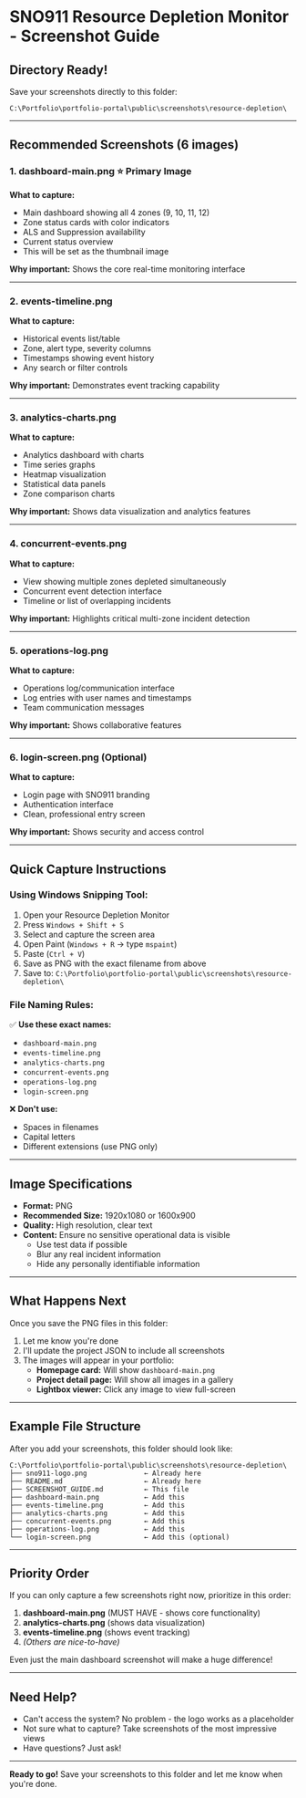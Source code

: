 # SNO911 Resource Depletion Monitor - Screenshot Guide

## Directory Ready!

Save your screenshots directly to this folder:
```
C:\Portfolio\portfolio-portal\public\screenshots\resource-depletion\
```

---

## Recommended Screenshots (6 images)

### 1. **dashboard-main.png** ⭐ Primary Image
**What to capture:**
- Main dashboard showing all 4 zones (9, 10, 11, 12)
- Zone status cards with color indicators
- ALS and Suppression availability
- Current status overview
- This will be set as the thumbnail image

**Why important:** Shows the core real-time monitoring interface

---

### 2. **events-timeline.png**
**What to capture:**
- Historical events list/table
- Zone, alert type, severity columns
- Timestamps showing event history
- Any search or filter controls

**Why important:** Demonstrates event tracking capability

---

### 3. **analytics-charts.png**
**What to capture:**
- Analytics dashboard with charts
- Time series graphs
- Heatmap visualization
- Statistical data panels
- Zone comparison charts

**Why important:** Shows data visualization and analytics features

---

### 4. **concurrent-events.png**
**What to capture:**
- View showing multiple zones depleted simultaneously
- Concurrent event detection interface
- Timeline or list of overlapping incidents

**Why important:** Highlights critical multi-zone incident detection

---

### 5. **operations-log.png**
**What to capture:**
- Operations log/communication interface
- Log entries with user names and timestamps
- Team communication messages

**Why important:** Shows collaborative features

---

### 6. **login-screen.png** (Optional)
**What to capture:**
- Login page with SNO911 branding
- Authentication interface
- Clean, professional entry screen

**Why important:** Shows security and access control

---

## Quick Capture Instructions

### Using Windows Snipping Tool:
1. Open your Resource Depletion Monitor
2. Press `Windows + Shift + S`
3. Select and capture the screen area
4. Open Paint (`Windows + R` → type `mspaint`)
5. Paste (`Ctrl + V`)
6. Save as PNG with the exact filename from above
7. Save to: `C:\Portfolio\portfolio-portal\public\screenshots\resource-depletion\`

### File Naming Rules:
✅ **Use these exact names:**
- `dashboard-main.png`
- `events-timeline.png`
- `analytics-charts.png`
- `concurrent-events.png`
- `operations-log.png`
- `login-screen.png`

❌ **Don't use:**
- Spaces in filenames
- Capital letters
- Different extensions (use PNG only)

---

## Image Specifications

- **Format:** PNG
- **Recommended Size:** 1920x1080 or 1600x900
- **Quality:** High resolution, clear text
- **Content:** Ensure no sensitive operational data is visible
  - Use test data if possible
  - Blur any real incident information
  - Hide any personally identifiable information

---

## What Happens Next

Once you save the PNG files in this folder:

1. Let me know you're done
2. I'll update the project JSON to include all screenshots
3. The images will appear in your portfolio:
   - **Homepage card:** Will show `dashboard-main.png`
   - **Project detail page:** Will show all images in a gallery
   - **Lightbox viewer:** Click any image to view full-screen

---

## Example File Structure

After you add your screenshots, this folder should look like:

```
C:\Portfolio\portfolio-portal\public\screenshots\resource-depletion\
├── sno911-logo.png              ← Already here
├── README.md                    ← Already here
├── SCREENSHOT_GUIDE.md          ← This file
├── dashboard-main.png           ← Add this
├── events-timeline.png          ← Add this
├── analytics-charts.png         ← Add this
├── concurrent-events.png        ← Add this
├── operations-log.png           ← Add this
└── login-screen.png             ← Add this (optional)
```

---

## Priority Order

If you can only capture a few screenshots right now, prioritize in this order:

1. **dashboard-main.png** (MUST HAVE - shows core functionality)
2. **analytics-charts.png** (shows data visualization)
3. **events-timeline.png** (shows event tracking)
4. *(Others are nice-to-have)*

Even just the main dashboard screenshot will make a huge difference!

---

## Need Help?

- Can't access the system? No problem - the logo works as a placeholder
- Not sure what to capture? Take screenshots of the most impressive views
- Have questions? Just ask!

---

**Ready to go!** Save your screenshots to this folder and let me know when you're done.

